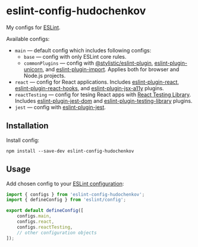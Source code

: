 # eslint-config-hudochenkov

My configs for [ESLint].

Available configs:

* `main` — default config which includes following configs:
	* `base` — config with only ESLint core rules.
	* `commonPlugins` — config with [@stylistic/eslint-plugin], [eslint-plugin-unicorn], and [eslint-plugin-import]. Applies both for browser and Node.js projects.
* `react` — config for React applications. Includes [eslint-plugin-react], [eslint-plugin-react-hooks], and [eslint-plugin-jsx-a11y] plugins.
* `reactTesting` — config for tesing React apps with [React Testing Library]. Includes [eslint-plugin-jest-dom] and [eslint-plugin-testing-library] plugins.
* `jest` — config with [eslint-plugin-jest].

## Installation

Install config:

```
npm install --save-dev eslint-config-hudochenkov
```

## Usage

Add chosen config to your [ESLint configuration](https://eslint.org/docs/latest/use/configure/combine-configs):

```js
import { configs } from 'eslint-config-hudochenkov';
import { defineConfig } from 'eslint/config';

export default defineConfig([
	configs.main,
	configs.react,
	configs.reactTesting,
	// other configuration objects
]);
```

[ESLint]: https://eslint.org/
[@stylistic/eslint-plugin]: https://eslint.style/
[eslint-plugin-import]: https://github.com/import-js/eslint-plugin-import
[eslint-plugin-react]: https://github.com/jsx-eslint/eslint-plugin-react
[eslint-plugin-react-hooks]: https://github.com/facebook/react/tree/main/packages/eslint-plugin-react-hooks
[eslint-plugin-jsx-a11y]: https://github.com/jsx-eslint/eslint-plugin-jsx-a11y
[eslint-plugin-unicorn]: https://github.com/sindresorhus/eslint-plugin-unicorn
[eslint-plugin-jest]: https://github.com/jest-community/eslint-plugin-jest
[React Testing Library]: https://testing-library.com/docs/react-testing-library/intro/
[eslint-plugin-jest-dom]: https://github.com/testing-library/eslint-plugin-jest-dom
[eslint-plugin-testing-library]: https://github.com/testing-library/eslint-plugin-testing-library
